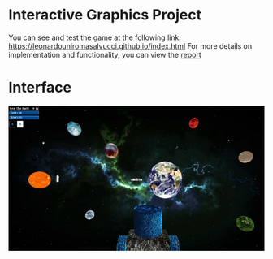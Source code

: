 # Interactive Graphics Project
You can see and test the game at the following link: https://leonardouniromasalvucci.github.io/index.html
For more details on implementation and functionality, you can view the [report](https://drive.google.com/file/d/1b8VNvJ2JJkKqKHxEA6L-tQWlVu3dPF46/view?usp=sharing) 

# Interface
![alt text](images/image.PNG)

